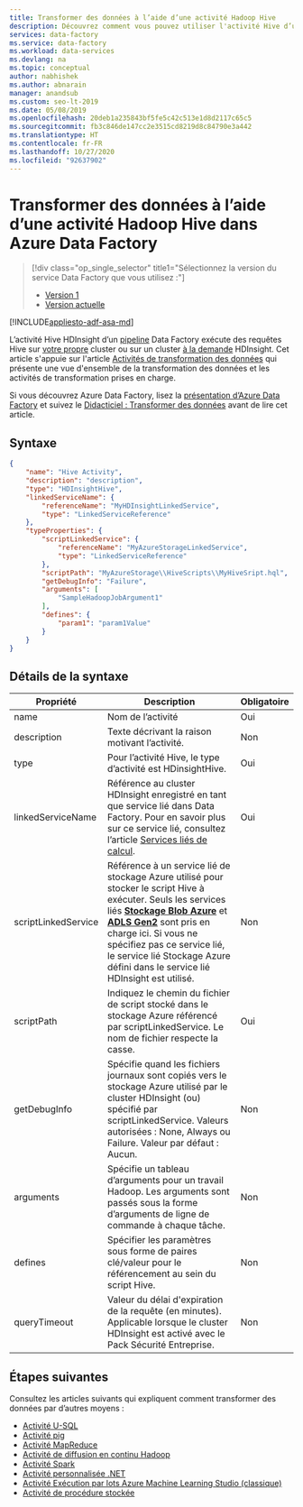```yaml
---
title: Transformer des données à l’aide d’une activité Hadoop Hive
description: Découvrez comment vous pouvez utiliser l'activité Hive d’une fabrique de données Azure pour exécuter des requêtes Hive sur un cluster HDInsight à la demande/ou votre propre cluster.
services: data-factory
ms.service: data-factory
ms.workload: data-services
ms.devlang: na
ms.topic: conceptual
author: nabhishek
ms.author: abnarain
manager: anandsub
ms.custom: seo-lt-2019
ms.date: 05/08/2019
ms.openlocfilehash: 20deb1a235843bf5fe5c42c513e1d8d2117c65c5
ms.sourcegitcommit: fb3c846de147cc2e3515cd8219d8c84790e3a442
ms.translationtype: HT
ms.contentlocale: fr-FR
ms.lasthandoff: 10/27/2020
ms.locfileid: "92637902"
---
```

# <a name="transform-data-using-hadoop-hive-activity-in-azure-data-factory"></a>Transformer des données à l’aide d’une activité Hadoop Hive dans Azure Data Factory

> [!div class="op_single_selector" title1="Sélectionnez la version du service Data Factory que vous utilisez :"]
> * [Version 1](v1/data-factory-hive-activity.md)
> * [Version actuelle](transform-data-using-hadoop-hive.md)

[!INCLUDE[appliesto-adf-asa-md](includes/appliesto-adf-asa-md.md)]

L’activité Hive HDInsight d’un [pipeline](concepts-pipelines-activities.md) Data Factory exécute des requêtes Hive sur [votre propre](compute-linked-services.md#azure-hdinsight-linked-service) cluster ou sur un cluster [à la demande](compute-linked-services.md#azure-hdinsight-on-demand-linked-service) HDInsight. Cet article s'appuie sur l'article [Activités de transformation des données](transform-data.md) qui présente une vue d'ensemble de la transformation des données et les activités de transformation prises en charge.

Si vous découvrez Azure Data Factory, lisez la [présentation d’Azure Data Factory](introduction.md) et suivez le [Didacticiel : Transformer des données](tutorial-transform-data-spark-powershell.md) avant de lire cet article. 

## <a name="syntax"></a>Syntaxe

```json
{
    "name": "Hive Activity",
    "description": "description",
    "type": "HDInsightHive",
    "linkedServiceName": {
        "referenceName": "MyHDInsightLinkedService",
        "type": "LinkedServiceReference"
    },
    "typeProperties": {
        "scriptLinkedService": {
            "referenceName": "MyAzureStorageLinkedService",
            "type": "LinkedServiceReference"
        },
        "scriptPath": "MyAzureStorage\\HiveScripts\\MyHiveSript.hql",
        "getDebugInfo": "Failure",
        "arguments": [
            "SampleHadoopJobArgument1"
        ],
        "defines": {
            "param1": "param1Value"
        }
    }
}
```
## <a name="syntax-details"></a>Détails de la syntaxe
| Propriété            | Description                                                  | Obligatoire |
| ------------------- | ------------------------------------------------------------ | -------- |
| name                | Nom de l’activité                                         | Oui      |
| description         | Texte décrivant la raison motivant l’activité.                | Non       |
| type                | Pour l’activité Hive, le type d’activité est HDinsightHive.        | Oui      |
| linkedServiceName   | Référence au cluster HDInsight enregistré en tant que service lié dans Data Factory. Pour en savoir plus sur ce service lié, consultez l’article [Services liés de calcul](compute-linked-services.md). | Oui      |
| scriptLinkedService | Référence à un service lié de stockage Azure utilisé pour stocker le script Hive à exécuter. Seuls les services liés **[Stockage Blob Azure](./connector-azure-blob-storage.md)** et **[ADLS Gen2](./connector-azure-data-lake-storage.md)** sont pris en charge ici. Si vous ne spécifiez pas ce service lié, le service lié Stockage Azure défini dans le service lié HDInsight est utilisé.  | Non       |
| scriptPath          | Indiquez le chemin du fichier de script stocké dans le stockage Azure référencé par scriptLinkedService. Le nom de fichier respecte la casse. | Oui      |
| getDebugInfo        | Spécifie quand les fichiers journaux sont copiés vers le stockage Azure utilisé par le cluster HDInsight (ou) spécifié par scriptLinkedService. Valeurs autorisées : None, Always ou Failure. Valeur par défaut : Aucun. | Non       |
| arguments           | Spécifie un tableau d’arguments pour un travail Hadoop. Les arguments sont passés sous la forme d’arguments de ligne de commande à chaque tâche. | Non       |
| defines             | Spécifier les paramètres sous forme de paires clé/valeur pour le référencement au sein du script Hive. | Non       |
| queryTimeout        | Valeur du délai d'expiration de la requête (en minutes). Applicable lorsque le cluster HDInsight est activé avec le Pack Sécurité Entreprise. | Non       |

## <a name="next-steps"></a>Étapes suivantes
Consultez les articles suivants qui expliquent comment transformer des données par d’autres moyens : 

* [Activité U-SQL](transform-data-using-data-lake-analytics.md)
* [Activité pig](transform-data-using-hadoop-pig.md)
* [Activité MapReduce](transform-data-using-hadoop-map-reduce.md)
* [Activité de diffusion en continu Hadoop](transform-data-using-hadoop-streaming.md)
* [Activité Spark](transform-data-using-spark.md)
* [Activité personnalisée .NET](transform-data-using-dotnet-custom-activity.md)
* [Activité Exécution par lots Azure Machine Learning Studio (classique)](transform-data-using-machine-learning.md)
* [Activité de procédure stockée](transform-data-using-stored-procedure.md)
